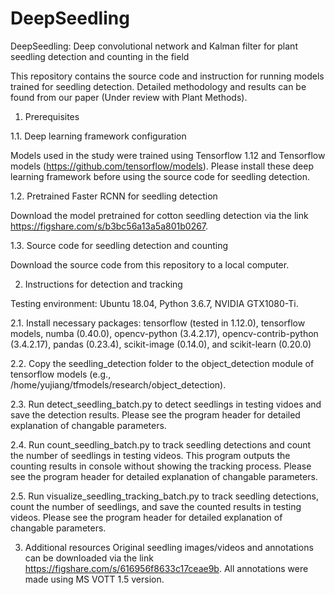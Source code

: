 # DeepSeedling
DeepSeedling: Deep convolutional network and Kalman filter for plant seedling detection and counting in the field

This repository contains the source code and instruction for running models trained for seedling detection. Detailed methodology and results can be found from our paper (Under review with Plant Methods).


1. Prerequisites

1.1. Deep learning framework configuration

Models used in the study were trained using Tensorflow 1.12 and Tensorflow models (https://github.com/tensorflow/models). Please install these deep learning framework before using the source code for seedling detection.


1.2. Pretrained Faster RCNN for seedling detection

Download the model pretrained for cotton seedling detection via the link https://figshare.com/s/b3bc56a13a5a801b0267.


1.3. Source code for seedling detection and counting

Download the source code from this repository to a local computer. 



2. Instructions for detection and tracking

Testing environment: Ubuntu 18.04, Python 3.6.7, NVIDIA GTX1080-Ti. 

2.1. Install necessary packages: tensorflow (tested in 1.12.0), tensorflow models, numba (0.40.0), opencv-python (3.4.2.17), opencv-contrib-python (3.4.2.17), pandas (0.23.4), scikit-image (0.14.0), and scikit-learn (0.20.0)

2.2. Copy the seedling_detection folder to the object_detection module of tensorflow models (e.g., /home/yujiang/tfmodels/research/object_detection).

2.3. Run detect_seedling_batch.py to detect seedlings in testing vidoes and save the detection results. Please see the program header for detailed explanation of changable parameters.

2.4. Run count_seedling_batch.py to track seedling detections and count the number of seedlings in testing videos. This program outputs the counting results in console without showing the tracking process. Please see the program header for detailed explanation of changable parameters.

2.5. Run visualize_seedling_tracking_batch.py to track seedling detections, count the number of seedlings, and save the counted results in testing videos. Please see the program header for detailed explanation of changable parameters.



3. Additional resources
Original seedling images/videos and annotations can be downloaded via the link https://figshare.com/s/616956f8633c17ceae9b. All annotations were made using MS VOTT 1.5 version.

